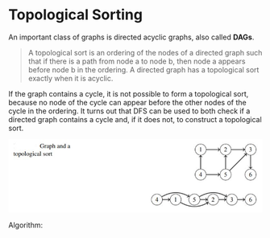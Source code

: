 # Topological Sorting

An important class of graphs is directed acyclic graphs, also called **DAGs**. 

> A topological sort is an ordering of the nodes of a directed graph such that if there is a path from node a to node b, then node a appears before node b in the ordering. A directed graph has a topological sort exactly when it is acyclic.

If the graph contains a cycle, it is not possible to form a topological sort, because no node of the
cycle can appear before the other nodes of the cycle in the ordering. 
It turns out that DFS can be used to both check if a directed graph contains a cycle and, if it does not, to construct a topological sort.

![](imgs/TopSort.JPG)

Algorithm: 